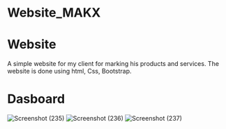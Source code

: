 # Website_MAKX
# Website
A simple website for my client for marking his products and services. The website is done using html, Css, Bootstrap.
# Dasboard
![Screenshot (235)](https://github.com/abyjohn1708/website/assets/133591355/3f74ddea-6cd6-4043-9e7b-40a1743db8f4)
![Screenshot (236)](https://github.com/abyjohn1708/website/assets/133591355/dfbdab68-033c-4b8f-9079-07dbb0fe3b3b)
![Screenshot (237)](https://github.com/abyjohn1708/website/assets/133591355/7ad2b60e-cf77-456a-a65b-7dd9b611fa23)
